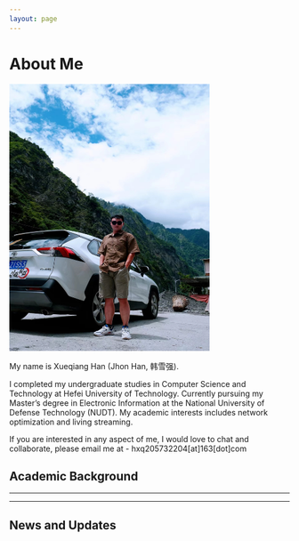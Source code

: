 ```yaml
---
layout: page
---
```


# About Me

<img src="./livepic.jpg" class="floatpic" width="360" height="480">

My name is Xueqiang Han (Jhon Han, 韩雪强).

I completed my undergraduate studies in Computer Science and Technology at Hefei University of Technology. Currently pursuing my Master’s degree in Electronic Information at the National University of Defense Technology (NUDT). My academic interests includes network optimization and living streaming. 

If you are interested in any aspect of me, I would love to chat and collaborate, please email me at - hxq205732204[at]163[dot]com


## Academic Background


---


---

## News and Updates



